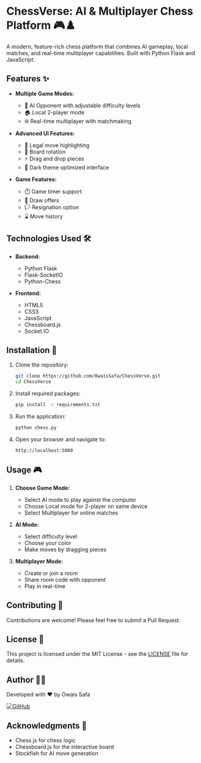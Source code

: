 # ChessVerse: AI & Multiplayer Chess Platform 🎮♟️

A modern, feature-rich chess platform that combines AI gameplay, local matches, and real-time multiplayer capabilities. Built with Python Flask and JavaScript.

## Features ✨

- **Multiple Game Modes:**
  - 🤖 AI Opponent with adjustable difficulty levels
  - 🏠 Local 2-player mode
  - 🌐 Real-time multiplayer with matchmaking

- **Advanced UI Features:**
  - 🎯 Legal move highlighting
  - 🔄 Board rotation
  - ⚡ Drag and drop pieces
  - 🎨 Dark theme optimized interface

- **Game Features:**
  - ⏱️ Game timer support
  - 🤝 Draw offers
  - 🏳️ Resignation option
  - ⌛ Move history

## Technologies Used 🛠️

- **Backend:**
  - Python Flask
  - Flask-SocketIO
  - Python-Chess

- **Frontend:**
  - HTML5
  - CSS3
  - JavaScript
  - Chessboard.js
  - Socket.IO

## Installation 🚀

1. Clone the repository:
   ```bash
   git clone https://github.com/OwaisSafa/ChessVerse.git
   cd ChessVerse
   ```

2. Install required packages:
   ```bash
   pip install -r requirements.txt
   ```

3. Run the application:
   ```bash
   python chess.py
   ```

4. Open your browser and navigate to:
   ```
   http://localhost:5000
   ```

## Usage 🎮

1. **Choose Game Mode:**
   - Select AI mode to play against the computer
   - Choose Local mode for 2-player on same device
   - Select Multiplayer for online matches

2. **AI Mode:**
   - Select difficulty level
   - Choose your color
   - Make moves by dragging pieces

3. **Multiplayer Mode:**
   - Create or join a room
   - Share room code with opponent
   - Play in real-time

## Contributing 🤝

Contributions are welcome! Please feel free to submit a Pull Request.

## License 📝

This project is licensed under the MIT License - see the [LICENSE](LICENSE) file for details.

## Author 👨‍💻

Developed with ❤️ by Owais Safa

[![GitHub](https://img.shields.io/badge/GitHub-OwaisSafa-blue?style=flat&logo=github)](https://github.com/OwaisSafa)

## Acknowledgments 🙏

- Chess.js for chess logic
- Chessboard.js for the interactive board
- Stockfish for AI move generation
